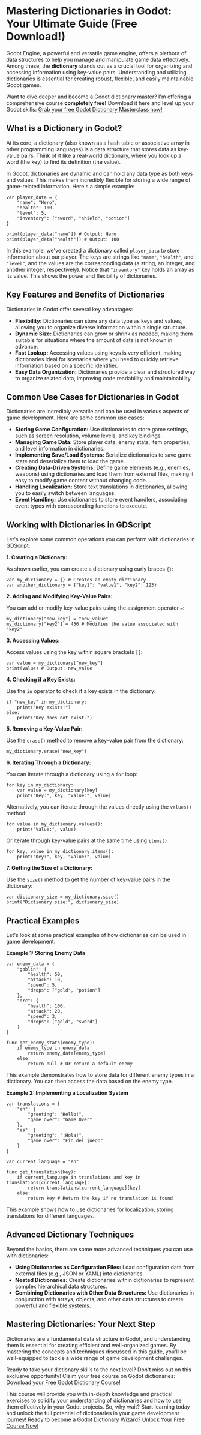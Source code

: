 # Mastering Dictionaries in Godot: Your Ultimate Guide (Free Download!)

Godot Engine, a powerful and versatile game engine, offers a plethora of data structures to help you manage and manipulate game data effectively. Among these, the **dictionary** stands out as a crucial tool for organizing and accessing information using key-value pairs. Understanding and utilizing dictionaries is essential for creating robust, flexible, and easily maintainable Godot games.

Want to dive deeper and become a Godot dictionary master? I'm offering a comprehensive course **completely free!** Download it here and level up your Godot skills: [Grab your free Godot Dictionary Masterclass now!](https://udemywork.com/dictionary-in-godot)

## What is a Dictionary in Godot?

At its core, a dictionary (also known as a hash table or associative array in other programming languages) is a data structure that stores data as key-value pairs. Think of it like a real-world dictionary, where you look up a word (the key) to find its definition (the value).

In Godot, dictionaries are dynamic and can hold any data type as both keys and values. This makes them incredibly flexible for storing a wide range of game-related information.  Here's a simple example:

```gdscript
var player_data = {
    "name": "Hero",
    "health": 100,
    "level": 5,
    "inventory": ["sword", "shield", "potion"]
}

print(player_data["name"]) # Output: Hero
print(player_data["health"]) # Output: 100
```

In this example, we've created a dictionary called `player_data` to store information about our player. The keys are strings like `"name"`, `"health"`, and `"level"`, and the values are the corresponding data (a string, an integer, and another integer, respectively).  Notice that `"inventory"` key holds an array as its value. This shows the power and flexibility of dictionaries.

## Key Features and Benefits of Dictionaries

Dictionaries in Godot offer several key advantages:

*   **Flexibility:** Dictionaries can store any data type as keys and values, allowing you to organize diverse information within a single structure.
*   **Dynamic Size:** Dictionaries can grow or shrink as needed, making them suitable for situations where the amount of data is not known in advance.
*   **Fast Lookup:** Accessing values using keys is very efficient, making dictionaries ideal for scenarios where you need to quickly retrieve information based on a specific identifier.
*   **Easy Data Organization:** Dictionaries provide a clear and structured way to organize related data, improving code readability and maintainability.

## Common Use Cases for Dictionaries in Godot

Dictionaries are incredibly versatile and can be used in various aspects of game development. Here are some common use cases:

*   **Storing Game Configuration:** Use dictionaries to store game settings, such as screen resolution, volume levels, and key bindings.
*   **Managing Game Data:** Store player data, enemy stats, item properties, and level information in dictionaries.
*   **Implementing Save/Load Systems:** Serialize dictionaries to save game state and deserialize them to load the game.
*   **Creating Data-Driven Systems:** Define game elements (e.g., enemies, weapons) using dictionaries and load them from external files, making it easy to modify game content without changing code.
*   **Handling Localization:** Store text translations in dictionaries, allowing you to easily switch between languages.
*   **Event Handling:** Use dictionaries to store event handlers, associating event types with corresponding functions to execute.

## Working with Dictionaries in GDScript

Let's explore some common operations you can perform with dictionaries in GDScript:

**1. Creating a Dictionary:**

As shown earlier, you can create a dictionary using curly braces `{}`:

```gdscript
var my_dictionary = {} # Creates an empty dictionary
var another_dictionary = {"key1": "value1", "key2": 123}
```

**2. Adding and Modifying Key-Value Pairs:**

You can add or modify key-value pairs using the assignment operator `=`:

```gdscript
my_dictionary["new_key"] = "new_value"
my_dictionary["key2"] = 456 # Modifies the value associated with "key2"
```

**3. Accessing Values:**

Access values using the key within square brackets `[]`:

```gdscript
var value = my_dictionary["new_key"]
print(value) # Output: new_value
```

**4. Checking if a Key Exists:**

Use the `in` operator to check if a key exists in the dictionary:

```gdscript
if "new_key" in my_dictionary:
    print("Key exists!")
else:
    print("Key does not exist.")
```

**5. Removing a Key-Value Pair:**

Use the `erase()` method to remove a key-value pair from the dictionary:

```gdscript
my_dictionary.erase("new_key")
```

**6. Iterating Through a Dictionary:**

You can iterate through a dictionary using a `for` loop:

```gdscript
for key in my_dictionary:
    var value = my_dictionary[key]
    print("Key:", key, "Value:", value)
```

Alternatively, you can iterate through the values directly using the `values()` method:

```gdscript
for value in my_dictionary.values():
    print("Value:", value)
```

Or iterate through key-value pairs at the same time using `items()`

```gdscript
for key, value in my_dictionary.items():
    print("Key:", key, "Value:", value)
```

**7. Getting the Size of a Dictionary:**

Use the `size()` method to get the number of key-value pairs in the dictionary:

```gdscript
var dictionary_size = my_dictionary.size()
print("Dictionary size:", dictionary_size)
```

## Practical Examples

Let's look at some practical examples of how dictionaries can be used in game development.

**Example 1: Storing Enemy Data**

```gdscript
var enemy_data = {
    "goblin": {
        "health": 50,
        "attack": 10,
        "speed": 5,
        "drops": ["gold", "potion"]
    },
    "orc": {
        "health": 100,
        "attack": 20,
        "speed": 3,
        "drops": ["gold", "sword"]
    }
}

func get_enemy_stats(enemy_type):
    if enemy_type in enemy_data:
        return enemy_data[enemy_type]
    else:
        return null # Or return a default enemy
```

This example demonstrates how to store data for different enemy types in a dictionary. You can then access the data based on the enemy type.

**Example 2: Implementing a Localization System**

```gdscript
var translations = {
    "en": {
        "greeting": "Hello!",
        "game_over": "Game Over"
    },
    "es": {
        "greeting": "¡Hola!",
        "game_over": "Fin del juego"
    }
}

var current_language = "en"

func get_translation(key):
    if current_language in translations and key in translations[current_language]:
        return translations[current_language][key]
    else:
        return key # Return the key if no translation is found
```

This example shows how to use dictionaries for localization, storing translations for different languages.

## Advanced Dictionary Techniques

Beyond the basics, there are some more advanced techniques you can use with dictionaries:

*   **Using Dictionaries as Configuration Files:** Load configuration data from external files (e.g., JSON or YAML) into dictionaries.
*   **Nested Dictionaries:** Create dictionaries within dictionaries to represent complex hierarchical data structures.
*   **Combining Dictionaries with Other Data Structures:** Use dictionaries in conjunction with arrays, objects, and other data structures to create powerful and flexible systems.

## Mastering Dictionaries: Your Next Step

Dictionaries are a fundamental data structure in Godot, and understanding them is essential for creating efficient and well-organized games. By mastering the concepts and techniques discussed in this guide, you'll be well-equipped to tackle a wide range of game development challenges.

Ready to take your dictionary skills to the next level?  Don't miss out on this exclusive opportunity! Claim your free course on Godot dictionaries: [Download your Free Godot Dictionary Course!](https://udemywork.com/dictionary-in-godot)

This course will provide you with in-depth knowledge and practical exercises to solidify your understanding of dictionaries and how to use them effectively in your Godot projects. So, why wait? Start learning today and unlock the full potential of dictionaries in your game development journey!  Ready to become a Godot Dictionary Wizard? [Unlock Your Free Course Now!](https://udemywork.com/dictionary-in-godot)
